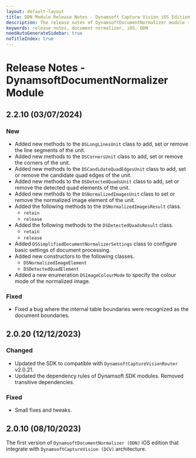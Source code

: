 ```yaml
---
layout: default-layout
title: DDN Module Release Notes - Dynamsoft Capture Vision iOS Edition
description: The release notes of DynamsoftDocumentNormalizer module - Dynamsoft Capture Vision iOS Edition.
keywords: release notes, document normalizer, iOS, DDN
needAutoGenerateSidebar: true
noTitleIndex: true
---
```


# Release Notes - DynamsoftDocumentNormalizer Module

## 2.2.10 (03/07/2024)

### New

- Added new methods to the `DSLongLinesUnit` class to add, set or remove the line segments of the unit.
- Added new methods to the `DSCornersUnit` class to add, set or remove the corners of the unit.
- Added new methods to the `DSCandidateQuadEdgesUnit` class to add, set or remove the candidate quad edges of the unit.
- Added new methods to the `DSDetectedQuadsUnit` class to add, set or remove the detected quad elements of the unit.
- Added new methods to the `DSNormalizedImagesUnit` class to set or remove the normalized image element of the unit.
- Added the following methods to the `DSNormalizedImagesResult` class.
  - `retain`
  - `release`
- Added the following methods to the `DSDetectedQuadsResult` class.
  - `retain`
  - `release`
- Added `DSSimplifiedDocumentNormalizerSettings` class to configure basic settings of document processing.
- Added new constructors to the following classes.
  - `DSNormalizedImageElement`
  - `DSDetectedQuadElement`
- Added a new enumeration `DSImageColourMode` to specify the colour mode of the normalized image.

### Fixed

- Fixed a bug where the internal table boundaries were recognized as the document boundaries.

## 2.0.20 (12/12/2023)

### Changed

- Updated the SDK to compatible with `DynamsoftCaptureVisionRouter` v2.0.21.
- Updated the dependency rules of Dynamsoft SDK modules. Removed transitive dependencies.

### Fixed

- Small fixes and tweaks.

## 2.0.10 (08/10/2023)

The first version of `DynamsoftDocumentNormalizer (DDN)` iOS edition that integrate with `DynamsoftCaptureVision (DCV)` architecture.
